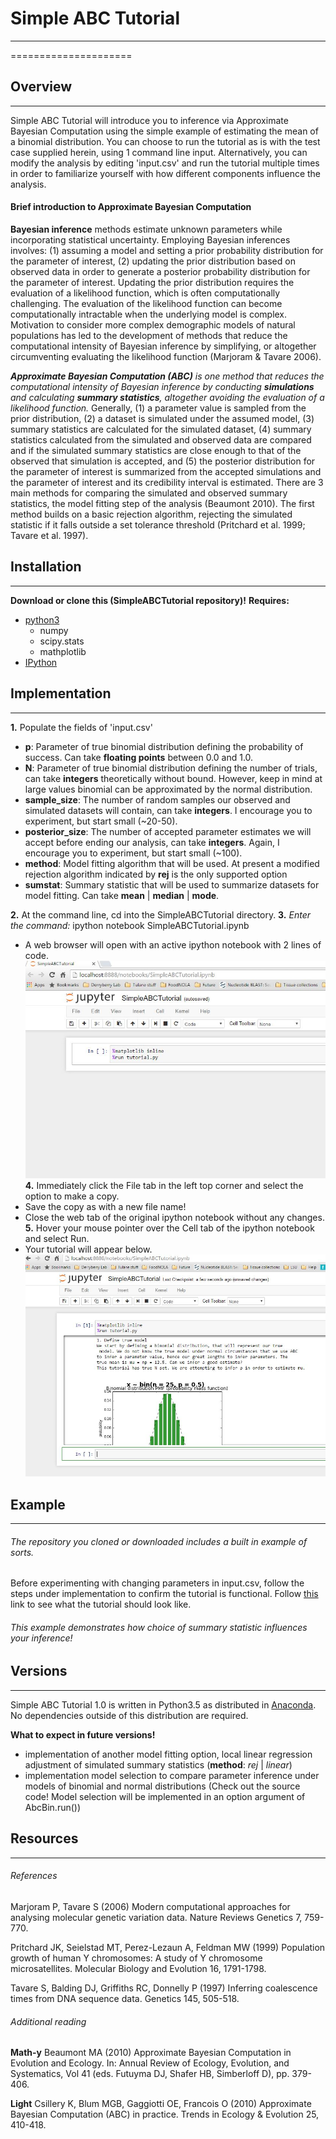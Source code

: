# Simple ABC Tutorial
---------------------
=====================

## Overview
-----------
Simple ABC Tutorial will introduce you to inference via Approximate Bayesian Computation using the simple example of estimating the mean of a binomial distribution. You can choose to run the tutorial as is with the test case supplied herein, using 1 command line input. Alternatively, you can modify the analysis by editing 'input.csv' and run the tutorial multiple times in order to familiarize yourself with how different components influence the analysis.

#### Brief introduction to Approximate Bayesian Computation

**Bayesian inference** methods estimate unknown parameters while incorporating statistical uncertainty. Employing Bayesian inferences involves: (1) assuming a model and setting a prior probability distribution for the parameter of interest, (2) updating the prior distribution based on observed data in order to generate a posterior probability distribution for the parameter of interest. Updating the prior distribution requires the evaluation of a likelihood function, which is often computationally challenging. The evaluation of the likelihood function can become computationally intractable when the underlying model is complex. Motivation to consider more complex demographic models of natural populations has led to the development of methods that reduce the computational intensity of Bayesian inference by simplifying, or altogether circumventing evaluating the likelihood function (Marjoram & Tavare 2006).

_**Approximate Bayesian Computation (ABC)** is one method that reduces the computational intensity of Bayesian inference by conducting **simulations** and calculating **summary statistics**, altogether avoiding the evaluation of a likelihood function._ Generally, (1) a parameter value is sampled from the prior distribution, (2) a dataset is simulated under the assumed model, (3) summary statistics are calculated for the simulated dataset, (4) summary statistics calculated from the simulated and observed data are compared and if the simulated summary statistics are close enough to that of the observed that simulation is accepted, and (5) the posterior distribution for the parameter of interest is summarized from the accepted simulations and the parameter of interest and its credibility interval is estimated. There are 3 main methods for comparing the simulated and observed summary statistics, the model fitting step of the analysis (Beaumont 2010). The first method builds on a basic rejection algorithm, rejecting the simulated statistic if it falls outside a set tolerance threshold (Pritchard et al. 1999; Tavare et al. 1997).



## Installation
---------------
**Download or clone this (SimpleABCTutorial repository)!**
**Requires:**
   + [python3](https://www.python.org/downloads/)
      - numpy
      - scipy.stats
      - mathplotlib
   + [IPython](https://ipython.org/install.html)



## Implementation
-----------------
**1.** Populate the fields of 'input.csv'
   + **p**: Parameter of true binomial distribution defining the probability of success. Can take **floating points** between 0.0 and 1.0.
   + **N**: Parameter of true binomial distribution defining the number of trials, can take **integers** theoretically without bound. However, keep in mind at large values binomial can be approximated by the normal distribution.
   + **sample_size**: The number of random samples our observed and simulated datasets will contain, can take **integers**. I encourage you to experiment, but start small (~20-50).
   + **posterior_size**: The number of accepted parameter estimates we will accept before ending our analysis, can take **integers**. Again, I encourage you to experiment, but start small (~100).
   + **method**: Model fitting algorithm that will be used. At present a modified rejection algorithm indicated by **rej** is the only supported option
   + **sumstat**: Summary statistic that will be used to summarize datasets for model fitting. Can take **mean** | **median** | **mode**.

**2.** At the command line, cd into the SimpleABCTutorial directory.
**3.** *Enter the command:* ipython notebook SimpleABCTutorial.ipynb
   + A web browser will open with an active ipython notebook with 2 lines of code.
   ![alt text](https://raw.githubusercontent.com/amiesett/SimpleABCTutorial/master/ipynb.JPG)
**4.** Immediately click the File tab in the left top corner and select the option to make a copy.
   + Save the copy as with a new file name!
   + Close the web tab of the original ipython notebook without any changes.
**5.** Hover your mouse pointer over the Cell tab of the ipython notebook and select Run.
   + Your tutorial will appear below.
   ![alt text](https://raw.githubusercontent.com/amiesett/SimpleABCTutorial/master/tutorial.JPG)



## Example
----------
###### The repository you cloned or downloaded includes a built in example of sorts.
Before experimenting with changing parameters in input.csv, follow the steps under implementation to confirm the tutorial is functional. Follow [this](file:///C:/Users/PC%20User/Desktop/Spring2016/Programming/project/presentation/SimpleABCTutorial/SimpleABCTutorial.html) link to see what the tutorial should look like.

###### This example demonstrates how choice of summary statistic influences your inference!


## Versions
-----------
Simple ABC Tutorial 1.0 is written in Python3.5 as distributed in [Anaconda](https://docs.continuum.io/anaconda/install). No dependencies outside of this distribution are required.

**What to expect in future versions!**
   + implementation of another model fitting option, local linear regression adjustment of simulated summary statistics (**method**: *rej* | *linear*)
   + implementation model selection to compare parameter inference under models of binomial and normal distributions (Check out the source code! Model selection will be implemented in an option argument of AbcBin.run())



## Resources
------------
###### References
Marjoram P, Tavare S (2006) Modern computational approaches for analysing molecular genetic variation data. Nature Reviews Genetics 7, 759-770.

Pritchard JK, Seielstad MT, Perez-Lezaun A, Feldman MW (1999) Population growth of human Y chromosomes: A study of Y chromosome microsatellites. Molecular Biology and Evolution 16, 1791-1798.

Tavare S, Balding DJ, Griffiths RC, Donnelly P (1997) Inferring coalescence times from DNA sequence data. Genetics 145, 505-518.

###### Additional reading
**Math-y**
Beaumont MA (2010) Approximate Bayesian Computation in Evolution and Ecology. In: Annual Review of Ecology, Evolution, and Systematics, Vol 41 (eds. Futuyma DJ, Shafer HB, Simberloff D), pp. 379-406.

**Light**
Csillery K, Blum MGB, Gaggiotti OE, Francois O (2010) Approximate Bayesian Computation (ABC) in practice. Trends in Ecology & Evolution 25, 410-418.
